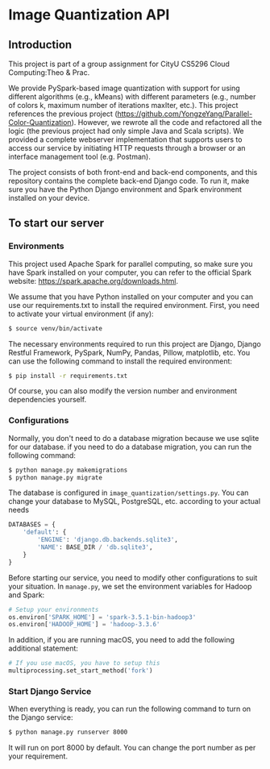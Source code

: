 # Image Quantization API

## Introduction

This project is part of a group assignment for CityU CS5296 Cloud Computing:Theo & Prac.

We provide PySpark-based image quantization with support for using different algorithms (e.g., kMeans) with different parameters (e.g., number of colors k, maximum number of iterations maxIter, etc.). This project references the previous project (https://github.com/YongzeYang/Parallel-Color-Quantization). However, we rewrote all the code and refactored all the logic (the previous project had only simple Java and Scala scripts). We provided a complete webserver implementation that supports users to access our service by initiating HTTP requests through a browser or an interface management tool (e.g. Postman).

The project consists of both front-end and back-end components, and this repository contains the complete back-end Django code. To run it, make sure you have the Python Django environment and Spark environment installed on your device.

## To start our server

### Environments
This project used Apache Spark for parallel computing, so make sure you have Spark installed on your computer, you can refer to the official Spark website: https://spark.apache.org/downloads.html.

We assume that you have Python installed on your computer and you can use our requirements.txt to install the required environment. First, you need to activate your virtual environment (if any):

```bash
$ source venv/bin/activate
```

The necessary environments required to run this project are Django, Django Restful Framework, PySpark, NumPy, Pandas, Pillow, matplotlib, etc. You can use the following command to install the required environment:

```bash
$ pip install -r requirements.txt
```

Of course, you can also modify the version number and environment dependencies yourself. 

### Configurations

Normally, you don't need to do a database migration because we use sqlite for our database. if you need to do a database migration, you can run the following command:

```bash
$ python manage.py makemigrations
$ python manage.py migrate
```

The database is configured in `image_quantization/settings.py`. You can change your database to MySQL, PostgreSQL, etc. according to your actual needs

```python
DATABASES = {
    'default': {
        'ENGINE': 'django.db.backends.sqlite3',
        'NAME': BASE_DIR / 'db.sqlite3',
    }
}
```

Before starting our service, you need to modify other configurations to suit your situation. In `manage.py`, we set the environment variables for Hadoop and Spark:    

```python
# Setup your environments
os.environ['SPARK_HOME'] = 'spark-3.5.1-bin-hadoop3'
os.environ['HADOOP_HOME'] = 'hadoop-3.3.6'
```

In addition, if you are running macOS, you need to add the following additional statement:

``` python
# If you use macOS, you have to setup this
multiprocessing.set_start_method('fork') 
```

### Start Django Service
When everything is ready, you can run the following command to turn on the Django service:

```bash
$ python manage.py runserver 8000
```

It will run on port 8000 by default. You can change the port number as per your requirement.